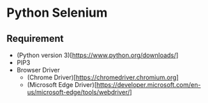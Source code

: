 # Python Selenium

## Requirement
- (Python version 3)[https://www.python.org/downloads/]
- PIP3
- Browser Driver
  - (Chrome Driver)[https://chromedriver.chromium.org]
  - (Microsoft Edge Driver)[https://developer.microsoft.com/en-us/microsoft-edge/tools/webdriver/]

